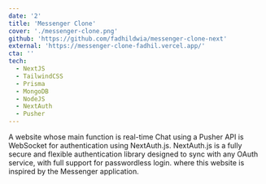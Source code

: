 ```yaml
---
date: '2'
title: 'Messenger Clone'
cover: './messenger-clone.png'
github: 'https://github.com/fadhildwia/messenger-clone-next'
external: 'https://messenger-clone-fadhil.vercel.app/'
cta: ''
tech:
  - NextJS
  - TailwindCSS
  - Prisma
  - MongoDB
  - NodeJS
  - NextAuth
  - Pusher
---
```


A website whose main function is real-time Chat using a Pusher API is WebSocket for authentication using NextAuth.js. NextAuth.js is a fully secure and flexible authentication library designed to sync with any OAuth service, with full support for passwordless login. where this website is inspired by the Messenger application.
